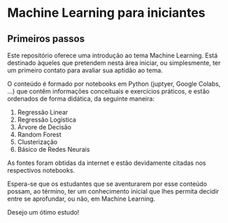 # Machine Learning para iniciantes
## Primeiros passos
Este repositório oferece uma introdução ao tema Machine Learning. Está destinado àqueles que pretendem nesta área iniciar, ou simplesmente, ter um primeiro contato para avaliar sua aptidão ao tema.

O conteúdo é formado por notebooks em Python (juptyer, Google Colabs, ...) que contêm informações conceituais e exercícios práticos, e estão ordenados de forma didática, da seguinte maneira:

01. Regressão Linear
02. Regressão Logística
03. Árvore de Decisão
04. Random Forest
05. Clusterização
06. Básico de Redes Neurais

As fontes foram obtidas da internet e estão devidamente citadas nos respectivos notebooks.

Espera-se que os estudantes que se aventurarem por esse conteúdo possam, ao término, ter um conhecimento inicial que lhes permita decidir entre se aprofundar, ou não, em Machine Learning.

Desejo um ótimo estudo!

